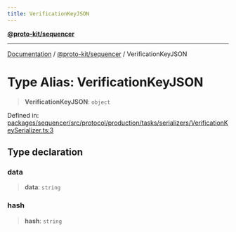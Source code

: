 ```yaml
---
title: VerificationKeyJSON
---
```


[**@proto-kit/sequencer**](../README.md)

***

[Documentation](../../../README.md) / [@proto-kit/sequencer](../README.md) / VerificationKeyJSON

# Type Alias: VerificationKeyJSON

> **VerificationKeyJSON**: `object`

Defined in: [packages/sequencer/src/protocol/production/tasks/serializers/VerificationKeySerializer.ts:3](https://github.com/proto-kit/framework/blob/28efa802e3737fc3b77339148b307ef7246f3ef1/packages/sequencer/src/protocol/production/tasks/serializers/VerificationKeySerializer.ts#L3)

## Type declaration

### data

> **data**: `string`

### hash

> **hash**: `string`
